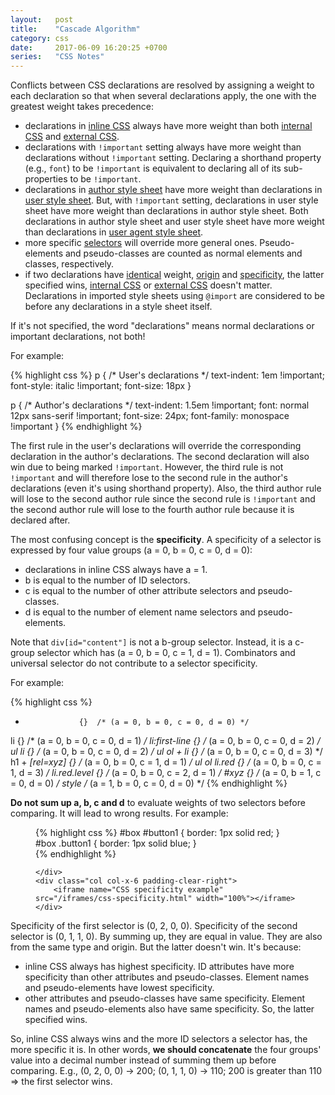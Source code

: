 ```yaml
---
layout:   post
title:    "Cascade Algorithm"
category: css
date:     2017-06-09 16:20:25 +0700
series:   "CSS Notes"
---
```


Conflicts between CSS declarations are resolved by assigning a weight to each declaration so that when several declarations apply, the one with the greatest weight takes precedence:

- declarations in [inline CSS](/css/terminologies.html#inline-css) always have more weight than both [internal CSS](/css/terminologies.html#internal-css) and [external CSS](/css/terminologies.html#external-css).
- declarations with `!important` setting always have more weight than declarations without `!important` setting. Declaring a shorthand property (e.g., `font`) to be `!important` is equivalent to declaring all of its sub-properties to be `!important`.
- declarations in [author style sheet](/css/terminologies.html#author-style-sheet) have more weight than declarations in [user style sheet](/css/terminologies.html#user-style-sheet). But, with `!important` setting, declarations in user style sheet have more weight than declarations in author style sheet. Both declarations in author style sheet and user style sheet have more weight than declarations in [user agent style sheet](/css/terminologies.html#user-agent-style-sheet).
- more specific [selectors](/css/essentials.html#selector) will override more general ones. Pseudo-elements and pseudo-classes are counted as normal elements and classes, respectively.
- if two declarations have <u>identical</u> weight, [origin](/css/terminologies.html#origins)  and [specificity](#specificity), the latter specified wins, [internal CSS](/css/terminologies.html#internal-css) or [external CSS](/css/terminologies.html#external-css) doesn't matter. Declarations in imported style sheets using `@import` are considered to be before any declarations in a style sheet itself.

If it's not specified, the word "declarations" means normal declarations or important declarations, not both!

For example:

{% highlight css %}
p { /* User's declarations */
    text-indent: 1em !important;
    font-style: italic !important;
    font-size: 18px
}

p { /* Author's declarations */
    text-indent: 1.5em !important;
    font: normal 12px sans-serif !important;
    font-size: 24px;
    font-family: monospace !important
}
{% endhighlight %}

The first rule in the user's declarations will override the corresponding declaration in the author's declarations. The second declaration will also win due to being marked `!important`. However, the third rule is not `!important` and will therefore lose to the second rule in the author's declarations (even it's using shorthand property). Also, the third author rule will lose to the second author rule since the second rule is `!important` and the second author rule will lose to the fourth author rule because it is declared after.

The most confusing concept is the <strong id="specificity">specificity</strong>. A specificity of a selector is expressed by four value groups (a = 0, b = 0, c = 0, d = 0):

- declarations in inline CSS always have a = 1.
- b is equal to the number of ID selectors.
- c is equal to the number of other attribute selectors and pseudo-classes.
- d is equal to the number of element name selectors and pseudo-elements.

Note that `div[id="content"]` is not a b-group selector. Instead, it is a c-group selector which has (a = 0, b = 0, c = 1, d = 1). Combinators and universal selector do not contribute to a selector specificity.

For example:

{% highlight css %}
*                 {}  /* (a = 0, b = 0, c = 0, d = 0) */
li                {}  /* (a = 0, b = 0, c = 0, d = 1) */
li:first-line     {}  /* (a = 0, b = 0, c = 0, d = 2) */
ul li             {}  /* (a = 0, b = 0, c = 0, d = 2) */
ul ol + li        {}  /* (a = 0, b = 0, c = 0, d = 3) */
h1 + *[rel=xyz]   {}  /* (a = 0, b = 0, c = 1, d = 1) */
ul ol li.red      {}  /* (a = 0, b = 0, c = 1, d = 3) */
li.red.level      {}  /* (a = 0, b = 0, c = 2, d = 1) */
#xyz              {}  /* (a = 0, b = 1, c = 0, d = 0) */
style                 /* (a = 1, b = 0, c = 0, d = 0) */
{% endhighlight %}

**Do not sum up a, b, c and d** to evaluate weights of two selectors before comparing. It will lead to wrong results. For example:

<figure class="flex wrap justify-between">
    <div class="col col-x-6 padding-clear-left">

{% highlight css %}
#box #button1 {
    border: 1px solid red;
}   
#box .button1 {
    border: 1px solid blue;
}     
{% endhighlight %}

    </div>
    <div class="col col-x-6 padding-clear-right">
        <iframe name="CSS specificity example" src="/iframes/css-specificity.html" width="100%"></iframe>
    </div>
</figure>

Specificity of the first selector is (0, 2, 0, 0). Specificity of the second selector is (0, 1, 1, 0). By summing up, they are equal in value. They are also from the same type and origin. But the latter doesn't win. It's because:

- inline CSS always has highest specificity. ID attributes have more specificity than other attributes and pseudo-classes. Element names and pseudo-elements have lowest specificity.
- other attributes and pseudo-classes have same specificity. Element names and pseudo-elements also have same specificity. So, the latter specified wins.

 So, inline CSS always wins and the more ID selectors a selector has, the more specific it is. In other words, **we should concatenate** the four groups' value into a decimal number instead of summing them up before comparing. E.g., (0, 2, 0, 0) -> 200; (0, 1, 1, 0) -> 110; 200 is greater than 110 => the first selector wins.
